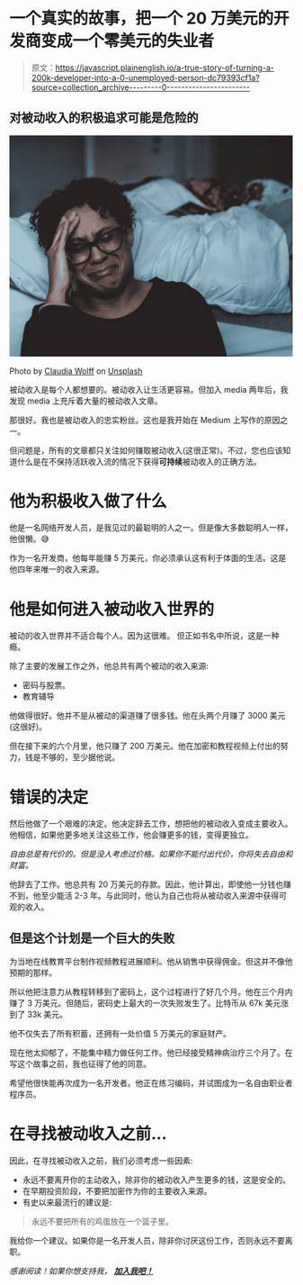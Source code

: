 # 一个真实的故事，把一个 20 万美元的开发商变成一个零美元的失业者

> 原文：<https://javascript.plainenglish.io/a-true-story-of-turning-a-200k-developer-into-a-0-unemployed-person-dc79393cf1a?source=collection_archive---------0----------------------->

## 对被动收入的积极追求可能是危险的

![](img/59065d3456f3ea480a77e8e9209f458d.png)

Photo by [Claudia Wolff](https://unsplash.com/@kaimantha?utm_source=medium&utm_medium=referral) on [Unsplash](https://unsplash.com?utm_source=medium&utm_medium=referral)

被动收入是每个人都想要的。被动收入让生活更容易。但加入 media 两年后，我发现 media 上充斥着大量的被动收入文章。

那很好。我也是被动收入的忠实粉丝。这也是我开始在 Medium 上写作的原因之一。

但问题是，所有的文章都只关注如何赚取被动收入(这很正常)。不过，您也应该知道什么是在不保持活跃收入流的情况下获得**可持续**被动收入的正确方法。

# 他为积极收入做了什么

他是一名网络开发人员，是我见过的最聪明的人之一。但是像大多数聪明人一样，他很懒。😅

作为一名开发商，他每年能赚 5 万美元，你必须承认这有利于体面的生活。这是他四年来唯一的收入来源。

# 他是如何进入被动收入世界的

被动的收入世界并不适合每个人。因为这很难。
但正如书名中所说，这是一种瘾。

除了主要的发展工作之外，他总共有两个被动的收入来源:

*   密码与股票。
*   教育辅导

他做得很好。他并不是从被动的渠道赚了很多钱。他在头两个月赚了 3000 美元(这很好)。

但在接下来的六个月里，他只赚了 200 万美元。他在加密和教程视频上付出的努力，钱是不够的，至少据他说。

# 错误的决定

然后他做了一个艰难的决定。他决定辞去工作，想把他的被动收入变成主要收入。他相信，如果他更多地关注这些工作，他会赚更多的钱，变得更独立。

*自由总是有代价的。但是没人考虑过价格。如果你不能付出代价，你将失去自由和财富。*

他辞去了工作。他总共有 20 万美元的存款。因此，他计算出，即使他一分钱也赚不到，他至少能活 2-3 年。与此同时，他认为自己也将从被动收入来源中获得可观的收入。

## 但是这个计划是一个巨大的失败

为当地在线教育平台制作视频教程进展顺利。他从销售中获得佣金。但这并不像他预期的那样。

所以他把注意力从教程转移到了密码上，这个过程进行了好几个月。他在三个月内赚了 3 万美元。但随后，密码史上最大的一次失败发生了。比特币从 67k 美元涨到了 33k 美元。

他不仅失去了所有积蓄，还拥有一处价值 5 万美元的家庭财产。

现在他太抑郁了，不能集中精力做任何工作。他已经接受精神病治疗三个月了。在写这个故事之前，我也征得了他的同意。

希望他很快能再次成为一名开发者。他正在练习编码，并试图成为一名自由职业者程序员。

# 在寻找被动收入之前...

因此，在寻找被动收入之前，我们必须考虑一些因素:

*   永远不要离开你的主动收入，除非你的被动收入产生更多的钱，这是安全的。
*   在早期投资阶段，不要把加密作为你的主要收入来源。
*   有史以来最流行的建议是:

> 永远不要把所有的鸡蛋放在一个篮子里。

我给你一个建议。如果你是一名开发人员，除非你讨厌这份工作，否则永远不要离职。

*感谢阅读！如果你想支持我，* [***加入我吧！***](https://thefemaleprogrammer.medium.com/membership)